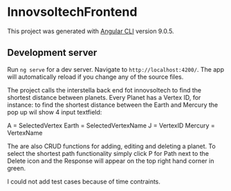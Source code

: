 # InnovsoltechFrontend

This project was generated with [Angular CLI](https://github.com/angular/angular-cli) version 9.0.5.

## Development server

Run `ng serve` for a dev server. Navigate to `http://localhost:4200/`. The app will automatically reload if you change any of the source files.

The project calls the interstella back end fot innovsoltech to find the shortest distance between planets.
Every Planet has a Vertex ID, for instance: to find the shortest distance between the Earth and Mercury the pop up
wil show 4 input textfield:

A = SelectedVertex
Earth = SelectedVertexName
J = VertexID
Mercury = VertexName

The are also CRUD functions for adding, editing and deleting a planet. To select the shortest path functionality simply 
click P for Path next to the Delete icon and the Response will appear on the top right hand corner in green.


I could not add test cases because of time contraints.
